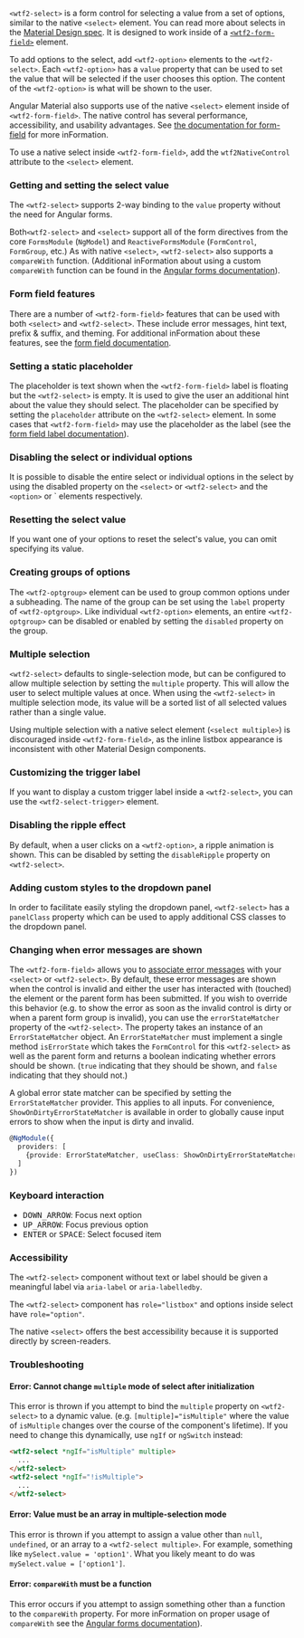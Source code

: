 `<wtf2-select>` is a form control for selecting a value from a set of options, similar to the native
`<select>` element. You can read more about selects in the
[Material Design spec](https://material.io/design/components/menus.html). It is designed to work
inside of a [`<wtf2-form-field>`](https://material.angular.io/components/form-field/overview)
element.

To add options to the select, add `<wtf2-option>` elements to the `<wtf2-select>`. Each `<wtf2-option>`
has a `value` property that can be used to set the value that will be selected if the user chooses
this option. The content of the `<wtf2-option>` is what will be shown to the user.

Angular Material also supports use of the native `<select>` element inside of
`<wtf2-form-field>`. The native control has several performance, accessibility,
and usability advantages. See [the documentation for
form-field](https://material.angular.io/components/form-field) for more inFormation.

To use a native select inside `<wtf2-form-field>`, add  the `wtf2NativeControl` attribute
to the `<select>` element.

<!-- example(select-overview) -->

### Getting and setting the select value

The `<wtf2-select>` supports 2-way binding to the `value` property without the need for Angular
forms.

<!-- example(select-value-binding) -->

Both`<wtf2-select>` and `<select>` support all of the form directives from the core `FormsModule` (`NgModel`) and
`ReactiveFormsModule` (`FormControl`, `FormGroup`, etc.) As with native `<select>`, `<wtf2-select>`
also supports a `compareWith` function. (Additional inFormation about using a custom `compareWith`
function can be found in the
[Angular forms documentation](https://angular.io/api/forms/SelectControlValueAccessor#caveat-option-selection)).

<!-- example(select-form) -->

### Form field features

There are a number of `<wtf2-form-field>` features that can be used with both `<select>` and `<wtf2-select>`. These
include error messages, hint text, prefix & suffix, and theming. For additional inFormation about
these features, see the
[form field documentation](https://material.angular.io/components/form-field/overview).

<!-- example(select-hint-error) -->

### Setting a static placeholder

The placeholder is text shown when the `<wtf2-form-field>` label is floating but the `<wtf2-select>`
is empty. It is used to give the user an additional hint about the value they should select. The
placeholder can be specified by setting the `placeholder` attribute on the `<wtf2-select>` element.
In some cases that `<wtf2-form-field>` may use the placeholder as the label (see the
[form field label documentation](https://material.angular.io/components/form-field/overview#floating-label)).

### Disabling the select or individual options

It is possible to disable the entire select or individual options in the select by using the
disabled property on the `<select>` or `<wtf2-select>` and the `<option>` or <wtf2-option>` elements respectively.

<!-- example(select-disabled) -->

### Resetting the select value

If you want one of your options to reset the select's value, you can omit specifying its value.

<!-- example(select-reset) -->

### Creating groups of options

The `<wtf2-optgroup>` element can be used to group common options under a subheading. The name of the
group can be set using the `label` property of `<wtf2-optgroup>`. Like individual `<wtf2-option>`
elements, an entire `<wtf2-optgroup>` can be disabled or enabled by setting the `disabled` property
on the group.

<!-- example(select-optgroup) -->

### Multiple selection

`<wtf2-select>` defaults to single-selection mode, but can be configured to allow multiple selection
by setting the `multiple` property. This will allow the user to select multiple values at once. When
using the `<wtf2-select>` in multiple selection mode, its value will be a sorted list of all selected
values rather than a single value.

Using multiple selection with a native select element (`<select multiple>`) is discouraged
inside `<wtf2-form-field>`, as the inline listbox appearance is inconsistent with other
Material Design components.

<!-- example(select-multiple) -->

### Customizing the trigger label

If you want to display a custom trigger label inside a `<wtf2-select>`, you can use the
`<wtf2-select-trigger>` element.

<!-- example(select-custom-trigger) -->

### Disabling the ripple effect

By default, when a user clicks on a `<wtf2-option>`, a ripple animation is shown. This can be disabled
by setting the `disableRipple` property on `<wtf2-select>`.

<!-- example(select-no-ripple) -->

### Adding custom styles to the dropdown panel

In order to facilitate easily styling the dropdown panel, `<wtf2-select>` has a `panelClass` property
which can be used to apply additional CSS classes to the dropdown panel.

<!-- example(select-panel-class) -->

### Changing when error messages are shown

The `<wtf2-form-field>` allows you to
[associate error messages](https://material.angular.io/components/form-field/overview#error-messages)
with your `<select>` or `<wtf2-select>`. By default, these error messages are shown when the control is invalid and
either the user has interacted with (touched) the element or the parent form has been submitted. If
you wish to override this behavior (e.g. to show the error as soon as the invalid control is dirty
or when a parent form group is invalid), you can use the `errorStateMatcher` property of the
`<wtf2-select>`. The property takes an instance of an `ErrorStateMatcher` object. An
`ErrorStateMatcher` must implement a single method `isErrorState` which takes the `FormControl` for
this `<wtf2-select>` as well as the parent form and returns a boolean indicating whether errors
should be shown. (`true` indicating that they should be shown, and `false` indicating that they
should not.)

<!-- example(select-error-state-matcher) -->

A global error state matcher can be specified by setting the `ErrorStateMatcher` provider. This
applies to all inputs. For convenience, `ShowOnDirtyErrorStateMatcher` is available in order to
globally cause input errors to show when the input is dirty and invalid.

```ts
@NgModule({
  providers: [
    {provide: ErrorStateMatcher, useClass: ShowOnDirtyErrorStateMatcher}
  ]
})
```

### Keyboard interaction

- <kbd>DOWN_ARROW</kbd>: Focus next option
- <kbd>UP_ARROW</kbd>: Focus previous option
- <kbd>ENTER</kbd> or <kbd>SPACE</kbd>: Select focused item

### Accessibility

The `<wtf2-select>` component without text or label should be given a meaningful label via
`aria-label` or `aria-labelledby`.

The `<wtf2-select>` component has `role="listbox"` and options inside select have `role="option"`.

The native `<select>` offers the best accessibility because it is supported directly by screen-readers.

### Troubleshooting

#### Error: Cannot change `multiple` mode of select after initialization

This error is thrown if you attempt to bind the `multiple` property on `<wtf2-select>` to a dynamic
value. (e.g. `[multiple]="isMultiple"` where the value of `isMultiple` changes over the course of
the component's lifetime). If you need to change this dynamically, use `ngIf` or `ngSwitch` instead:

```html
<wtf2-select *ngIf="isMultiple" multiple>
  ...
</wtf2-select>
<wtf2-select *ngIf="!isMultiple">
  ...
</wtf2-select>
```

#### Error: Value must be an array in multiple-selection mode

This error is thrown if you attempt to assign a value other than `null`, `undefined`, or an array to
a `<wtf2-select multiple>`. For example, something like `mySelect.value = 'option1'`. What you likely
meant to do was `mySelect.value = ['option1']`.

#### Error: `compareWith` must be a function

This error occurs if you attempt to assign something other than a function to the `compareWith`
property. For more inFormation on proper usage of `compareWith` see the
[Angular forms documentation](https://angular.io/api/forms/SelectControlValueAccessor#caveat-option-selection)).
